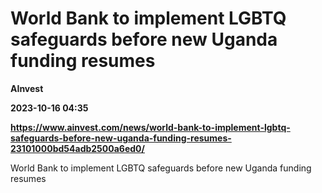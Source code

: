 # World Bank to implement LGBTQ safeguards before new Uganda funding resumes
**AInvest**

**2023-10-16 04:35**

**https://www.ainvest.com/news/world-bank-to-implement-lgbtq-safeguards-before-new-uganda-funding-resumes-23101000bd54adb2500a6ed0/**

World Bank to implement LGBTQ safeguards before new Uganda funding resumes